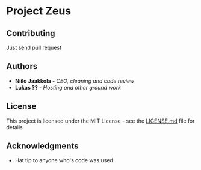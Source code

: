 # Project Zeus

## Contributing
Just send pull request

## Authors

* **Niilo Jaakkola** - *CEO, cleaning and code review*
* **Lukas ??** - *Hosting and other ground work*

## License

This project is licensed under the MIT License - see the [LICENSE.md](LICENSE.md) file for details

## Acknowledgments

* Hat tip to anyone who's code was used
